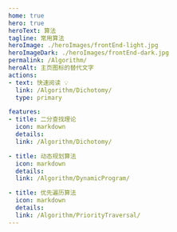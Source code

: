 ```yaml
---
home: true
hero: true
heroText: 算法
tagline: 常用算法
heroImage: ./heroImages/frontEnd-light.jpg
heroImageDark: ./heroImages/frontEnd-dark.jpg
permalink: /Algorithm/
heroAlt: 主页图标的替代文字
actions:
- text: 快速阅读 💡
  link: /Algorithm/Dichotomy/
  type: primary

features:
- title: 二分查找理论
  icon: markdown
  details:
  link: /Algorithm/Dichotomy/

- title: 动态规划算法
  icon: markdown
  details:
  link: /Algorithm/DynamicProgram/

- title: 优先遍历算法
  icon: markdown
  details:
  link: /Algorithm/PriorityTraversal/
---
```

